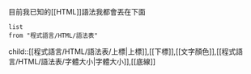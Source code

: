 目前我已知的[[HTML]]語法我都會丟在下面

```dataview
list
from "程式語言/HTML/語法表"
```
child::[[程式語言/HTML/語法表/上標|上標]],[[下標]],[[文字顏色]],[[程式語言/HTML/語法表/字體大小|字體大小]],[[底線]]
